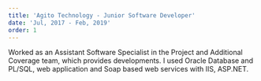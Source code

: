 ```yaml
---
title: 'Agito Technology - Junior Software Developer'
date: 'Jul, 2017 - Feb, 2019'
order: 1
---
```


Worked as an Assistant Software Specialist in the Project and Additional Coverage team, which provides developments. I used Oracle Database and PL/SQL, web application and Soap based web services with IIS, ASP.NET.